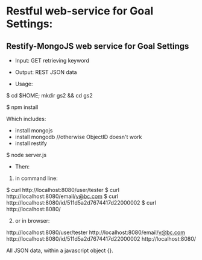 
<h1>Restful web-service for Goal Settings:</h1>

<h2>Restify-MongoJS web service for Goal Settings</h2>

- Input:
	GET retrieving keyword
- Output:
	REST JSON data 

- Usage:

$ cd $HOME; mkdir gs2 && cd gs2

$ npm install

 Which includes:
  - install mongojs
  - install mongodb //otherwise ObjectID doesn't work 
  - install restify

$ node server.js

- Then:
1. in command line:

$ curl http://localhost:8080/user/tester
$ curl http://localhost:8080/email/v@bc.com
$ curl http://localhost:8080/id/511d5a2d7674417d22000002
$ curl http://localhost:8080/

2. or in browser:

http://localhost:8080/user/tester
http://localhost:8080/email/v@bc.com
http://localhost:8080/id/511d5a2d7674417d22000002
http://localhost:8080/


All JSON data,  within a javascript object {}.
